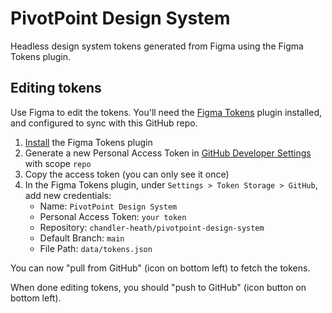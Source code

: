 # PivotPoint Design System

Headless design system tokens generated from Figma using the Figma Tokens plugin.

## Editing tokens

Use Figma to edit the tokens. You'll need the [Figma Tokens](https://docs.tokens.studio/) plugin installed, and configured to sync with this GitHub repo.

1. [Install](https://www.figma.com/community/plugin/843461159747178978/Figma-Tokens) the Figma Tokens plugin
2. Generate a new Personal Access Token in [GitHub Developer Settings](https://github.com/settings/tokens) with scope `repo`
3. Copy the access token (you can only see it once)
4. In the Figma Tokens plugin, under `Settings > Token Storage > GitHub`, add new credentials:
     - Name: `PivotPoint Design System`
     - Personal Access Token: `your token`
     - Repository: `chandler-heath/pivotpoint-design-system`
     - Default Branch: `main`
     - File Path: `data/tokens.json`

You can now "pull from GitHub" (icon on bottom left) to fetch the tokens.

When done editing tokens, you should "push to GitHub" (icon button on bottom left).
